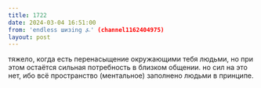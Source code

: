 ```yaml
---
title: 1722
date: 2024-03-04 16:51:00
from: 'endless шизing ⍼' (channel1162404975)
layout: post
---
```


тяжело, когда есть перенасыщение окружающими тебя людьми, но при этом остаётся сильная потребность в близком общении. но сил на это нет, ибо всё пространство (ментальное) заполнено людьми в принципе.

